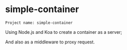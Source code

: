 # simple-container

`Project name: simple-container`

Using Node.js and Koa to create a container as a server;

And also as a middleware to proxy request.
